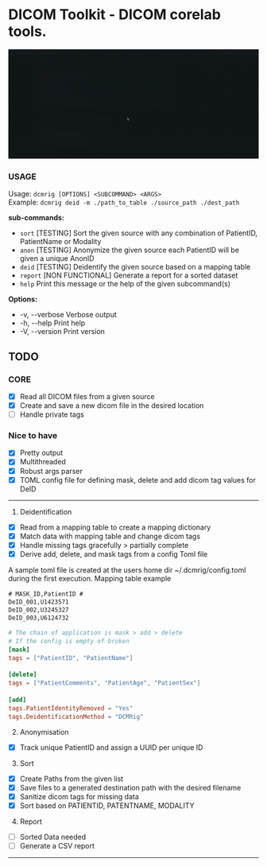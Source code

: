 # DICOM Toolkit - DICOM corelab tools.

<img src="https://github.com/BirendraRokaha/dcmrig/blob/main/misc/DEID_TEST_RUN.gif">

### USAGE
Usage: `dcmrig [OPTIONS] <SUBCOMMAND> <ARGS>`\
Example: `dcmrig deid -m ./path_to_table ./source_path ./dest_path`

**sub-commands:**
- `sort`    [TESTING] Sort the given source with any combination of PatientID, PatientName or Modality
- `anon`    [TESTING] Anonymize the given source each PatientID will be given a unique AnonID
- `deid`    [TESTING] Deidentify the given source based on a mapping table
- `report`  [NON FUNCTIONAL] Generate a report for a sorted dataset
- `help`    Print this message or the help of the given subcommand(s)

**Options:**
- -v, --verbose  Verbose output
- -h, --help     Print help
- -V, --version  Print version

## TODO
### CORE
- [x] Read all DICOM files from a given source
- [x] Create and save a new dicom file in the desired location
- [ ] Handle private tags

### Nice to have
- [x] Pretty output
- [x] Multithreaded
- [x] Robust args parser
- [x] TOML config file for defining mask, delete and add dicom tag values for DeID

---
1. Deidentification
- [x] Read from a mapping table to create a mapping dictionary
- [x] Match data with mapping table and change dicom tags
- [x] Handle missing tags gracefully > partially complete
- [x] Derive add, delete, and mask tags from a config Toml file

A sample toml file is created at the users home dir ~/.dcmrig/config.toml during the first execution.
Mapping table example
```
# MASK_ID,PatientID # 
DeID_001,U1423571
DeID_002,U3245327
DeID_003,U6124732
```

```toml
# The chain of application is mask > add > delete
# If the config is empty of broken 
[mask]
tags = ["PatientID", "PatientName"]

[delete]
tags = ["PatientComments", "PatientAge", "PatientSex"]

[add]
tags.PatientIdentityRemoved = "Yes"
tags.DeidentificationMethod = "DCMRig"
```

2. Anonymisation
- [x] Track unique PatientID and assign a UUID per unique ID

3. Sort
- [x] Create Paths from the given list
- [x] Save files to a generated destination path with the desired filename
- [x] Sanitize dicom tags for missing data
- [x] Sort based on PATIENTID, PATENTNAME, MODALITY

4. Report
- [ ] Sorted Data needed
- [ ] Generate a CSV report
---